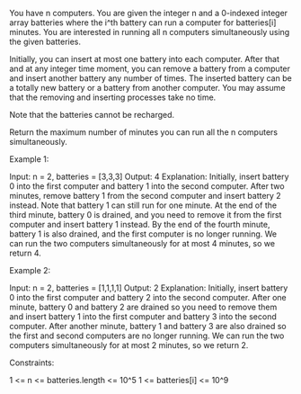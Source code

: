 You have n computers. You are given the integer n and a 0-indexed integer
array batteries where the i^th battery can run a computer for batteries[i]
minutes. You are interested in running all n computers simultaneously using
the given batteries.

Initially, you can insert at most one battery into each computer. After that
and at any integer time moment, you can remove a battery from a computer and
insert another battery any number of times. The inserted battery can be a
totally new battery or a battery from another computer. You may assume that
the removing and inserting processes take no time.

Note that the batteries cannot be recharged.

Return the maximum number of minutes you can run all the n computers
simultaneously.


Example 1:


Input: n = 2, batteries = [3,3,3]
Output: 4
Explanation: 
Initially, insert battery 0 into the first computer and battery 1 into the
second computer.
After two minutes, remove battery 1 from the second computer and insert
battery 2 instead. Note that battery 1 can still run for one minute.
At the end of the third minute, battery 0 is drained, and you need to remove
it from the first computer and insert battery 1 instead.
By the end of the fourth minute, battery 1 is also drained, and the first
computer is no longer running.
We can run the two computers simultaneously for at most 4 minutes, so we
return 4.



Example 2:


Input: n = 2, batteries = [1,1,1,1]
Output: 2
Explanation: 
Initially, insert battery 0 into the first computer and battery 2 into the
second computer. 
After one minute, battery 0 and battery 2 are drained so you need to remove
them and insert battery 1 into the first computer and battery 3 into the
second computer. 
After another minute, battery 1 and battery 3 are also drained so the first
and second computers are no longer running.
We can run the two computers simultaneously for at most 2 minutes, so we
return 2.



Constraints:


1 <= n <= batteries.length <= 10^5
1 <= batteries[i] <= 10^9




